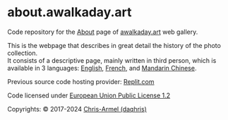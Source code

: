 # about.awalkaday.art
Code repository for the [About](https://about.awalkaday.art) page of [awalkaday.art](https://awalkaday.art) web gallery. 

This is the webpage that describes in great detail the history of the photo collection.   
It consists of a descriptive page, mainly written in third person, which is available in 3 languages: [English](https://about.awalkaday.art/), [French](https://about.awalkaday.art/fr.html), and [Mandarin Chinese](https://about.awalkaday.art/zh.html). 

Previous source code hosting provider: [Replit.com](https://replit.com/@daqhris/about-awalkaday-art#index.html)  

Code licensed under [European Union Public License 1.2](/LICENSE)


Copyrights: © 2017-2024 [Chris-Armel (daqhris)](https://github.com/daqhris)  

